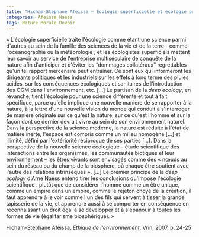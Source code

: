 ```yaml
---
title: "Hicham-Stéphane Afeissa – Écologie superficielle et écologie profonde selon Arne Naess"
categories: Afeissa Naess
tags: Nature Morale Devoir
---
```


« L'écologie superficielle traite l'écologie comme étant une science parmi d'autres au sein de la famille des sciences de la vie et de la terre - comme l'océanographie ou la météorologie ; et les écologistes superficiels mettent leur savoir au service de l'entreprise multiséculaire de conquête de la nature afin d'anticiper et d'éviter les “dommages collatéraux” regrettables qu'un tel rapport mercenaire peut entraîner. Ce sont eux qui informeront les dirigeants politiques et les industriels sur les effets à long terme des pluies acides, sur les conséquences écologiques et sanitaires de l'introduction des OGM dans l'environnement, etc. […]
Le partisan de la _deep ecology_, en revanche, tient l'écologie pour une science différente et tout à fait spécifique, parce qu'elle implique une nouvelle manière de se rapporter à la nature, à la lettre d'une nouvelle vision du monde qui conduit à s'interroger de manière originale sur ce qu'est la nature, sur ce qu'est l'homme et sur la façon dont ce dernier devrait vivre au sein de son environnement naturel.
Dans la perspective de la science moderne, la nature est réduite à l'état de matière inerte, l'espace est compris comme un milieu homogène […] et illimité, défini par l'extériorité réciproque de ses parties […]. Dans la perspective de la nouvelle science écologique – étude scientifique des interactions entre les organismes, les communautés biotiques et leur environnement – les êtres vivants sont envisagés comme des « nœuds au sein du réseau ou du champ de la biosphère, où chaque être soutient avec l'autre des relations intrinsèques ». […]
Le premier principe de la _deep ecology_ d'Arne Naess entend tirer les conclusions qu'impose l'écologie scientifique : plutôt que de considérer l'homme comme un être unique, comme un empire dans un empire, comme le rejeton choyé de la création, il faut apprendre à le voir comme l'un des fils qui servent à tisser la grande tapisserie de la vie, et apprendre aussi à se comporter en conséquence en reconnaissant un droit égal à se développer et à s'épanouir à toutes les formes de vie (égalitarisme biosphérique). »

Hicham-Stéphane Afeissa, _Éthique de l'environnement_, Vrin, 2007, p. 24-25